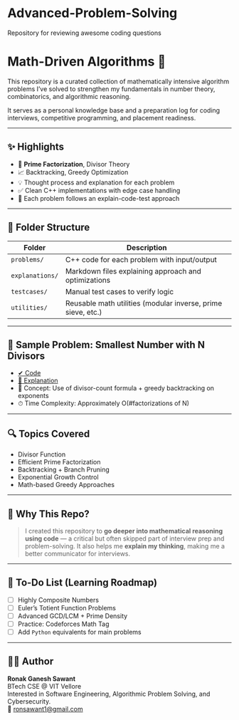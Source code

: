 # Advanced-Problem-Solving
Repository for reviewing awesome coding questions


# Math-Driven Algorithms 🚀

This repository is a curated collection of mathematically intensive algorithm problems I’ve solved to strengthen my fundamentals in number theory, combinatorics, and algorithmic reasoning.

It serves as a personal knowledge base and a preparation log for coding interviews, competitive programming, and placement readiness.

---

## ✨ Highlights

- 🔢 **Prime Factorization**, Divisor Theory
- 📈 Backtracking, Greedy Optimization
- 💡 Thought process and explanation for each problem
- ✅ Clean C++ implementations with edge case handling
- 🧠 Each problem follows an explain-code-test approach

---

## 📁 Folder Structure

| Folder          | Description                                                  |
|-----------------|--------------------------------------------------------------|
| `problems/`     | C++ code for each problem with input/output                  |
| `explanations/` | Markdown files explaining approach and optimizations         |
| `testcases/`    | Manual test cases to verify logic                            |
| `utilities/`    | Reusable math utilities (modular inverse, prime sieve, etc.) |

---

## 📘 Sample Problem: Smallest Number with N Divisors

- [✔ Code](problems/smallest-number-with-n-divisors.cpp)
- [🧠 Explanation](explanations/smallest-number-with-n-divisors.md)
- 🎯 Concept: Use of divisor-count formula + greedy backtracking on exponents
- ⏱ Time Complexity: Approximately O(#factorizations of N)

---

## 🔍 Topics Covered

- Divisor Function
- Efficient Prime Factorization
- Backtracking + Branch Pruning
- Exponential Growth Control
- Math-based Greedy Approaches

---

## 🧠 Why This Repo?

> I created this repository to **go deeper into mathematical reasoning using code** — a critical but often skipped part of interview prep and problem-solving. It also helps me **explain my thinking**, making me a better communicator for interviews.

---

## 📌 To-Do List (Learning Roadmap)

- [ ] Highly Composite Numbers
- [ ] Euler’s Totient Function Problems
- [ ] Advanced GCD/LCM + Prime Density
- [ ] Practice: Codeforces Math Tag
- [ ] Add `Python` equivalents for main problems

---

## 🧑‍💻 Author

**Ronak Ganesh Sawant**  
BTech CSE @ VIT Vellore  
Interested in Software Engineering, Algorithmic Problem Solving, and Cybersecurity.  
📧 ronsawant1@gmail.com

